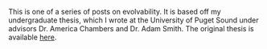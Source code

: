 This is one of a series of posts on evolvability.
It is based off my undergraduate thesis, which I wrote at the University of Puget Sound under advisors Dr. America Chambers and Dr. Adam Smith.
The original thesis is available [here](http://soundideas.pugetsound.edu/honors_program_theses/22/).
